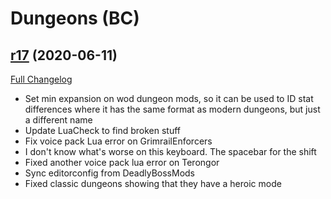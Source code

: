 # <DBM> Dungeons (BC)

## [r17](https://github.com/DeadlyBossMods/DBM-Dungeons/tree/r17) (2020-06-11)
[Full Changelog](https://github.com/DeadlyBossMods/DBM-Dungeons/compare/r16...r17)

- Set min expansion on wod dungeon mods, so it can be used to ID stat differences where it has the same format as modern dungeons, but just a different name  
- Update LuaCheck to find broken stuff  
- Fix voice pack Lua error on GrimrailEnforcers  
- I don't know what's worse on this keyboard. The spacebar for the shift  
- Fixed another voice pack lua error on Terongor  
- Sync editorconfig from DeadlyBossMods  
- Fixed classic dungeons showing that they have a heroic mode  
